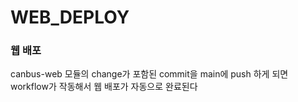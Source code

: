 # WEB_DEPLOY

### 웹 배포

canbus-web 모듈의 change가 포함된 commit을 main에 push 하게 되면 workflow가 작동해서 웹 배포가 자동으로 완료된다